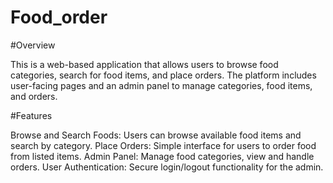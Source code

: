 # Food_order
#Overview

This is a web-based application that allows users to browse food categories, search for food items, and place orders. The platform includes user-facing pages and an admin panel to manage categories, food items, and orders.

#Features

Browse and Search Foods: Users can browse available food items and search by category.
Place Orders: Simple interface for users to order food from listed items.
Admin Panel: Manage food categories, view and handle orders.
User Authentication: Secure login/logout functionality for the admin.
